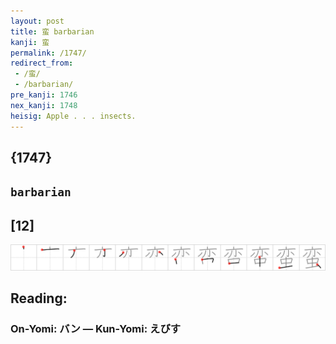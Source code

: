 ```yaml
---
layout: post
title: 蛮 barbarian
kanji: 蛮
permalink: /1747/
redirect_from:
 - /蛮/
 - /barbarian/
pre_kanji: 1746
nex_kanji: 1748
heisig: Apple . . . insects.
---
```


## {1747}

## `barbarian`

## [12]

<div class="stroke"><img src="../images/E89BAE.png" /></div>

## Reading:

### On-Yomi: バン &mdash; Kun-Yomi: えびす
